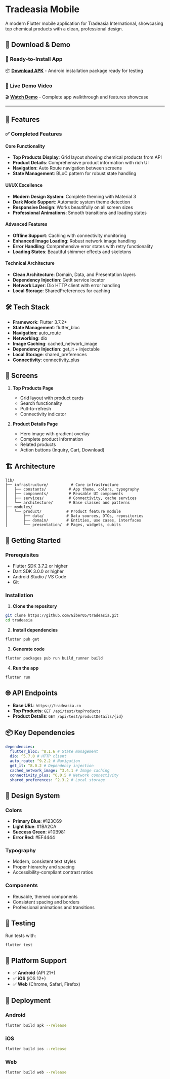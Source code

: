 # Tradeasia Mobile

A modern Flutter mobile application for Tradeasia International, showcasing top chemical products with a clean, professional design.

## 📱 Download & Demo

### 🔗 **Ready-to-Install App**

📦 **[Download APK](https://drive.google.com/file/d/1mMuyHCHh33891Q6oxGhVAfO1Niv_RLy5/view?usp=sharing)** - Android installation package ready for testing

### 🎥 **Live Demo Video**

🎬 **[Watch Demo](https://drive.google.com/file/d/1AxOu6We33Vlfbeo4EPjlA_o2_tg5bY5P/view?usp=sharing)** - Complete app walkthrough and features showcase

---

## 🚀 Features

### ✅ **Completed Features**

#### **Core Functionality**

- **Top Products Display**: Grid layout showing chemical products from API
- **Product Details**: Comprehensive product information with rich UI
- **Navigation**: Auto Route navigation between screens
- **State Management**: BLoC pattern for robust state handling

#### **UI/UX Excellence**

- **Modern Design System**: Complete theming with Material 3
- **Dark Mode Support**: Automatic system theme detection
- **Responsive Design**: Works beautifully on all screen sizes
- **Professional Animations**: Smooth transitions and loading states

#### **Advanced Features**

- **Offline Support**: Caching with connectivity monitoring
- **Enhanced Image Loading**: Robust network image handling
- **Error Handling**: Comprehensive error states with retry functionality
- **Loading States**: Beautiful shimmer effects and skeletons

#### **Technical Architecture**

- **Clean Architecture**: Domain, Data, and Presentation layers
- **Dependency Injection**: GetIt service locator
- **Network Layer**: Dio HTTP client with error handling
- **Local Storage**: SharedPreferences for caching

## 🛠️ Tech Stack

- **Framework**: Flutter 3.7.2+
- **State Management**: flutter_bloc
- **Navigation**: auto_route
- **Networking**: dio
- **Image Caching**: cached_network_image
- **Dependency Injection**: get_it + injectable
- **Local Storage**: shared_preferences
- **Connectivity**: connectivity_plus

## 📱 Screens

1. **Top Products Page**

   - Grid layout with product cards
   - Search functionality
   - Pull-to-refresh
   - Connectivity indicator

2. **Product Details Page**
   - Hero image with gradient overlay
   - Complete product information
   - Related products
   - Action buttons (Inquiry, Cart, Download)

## 🏗️ Architecture

```
lib/
├── infrastructure/          # Core infrastructure
│   ├── constants/          # App theme, colors, typography
│   ├── components/         # Reusable UI components
│   ├── services/           # Connectivity, cache services
│   └── architecture/       # Base classes and patterns
├── modules/
│   └── product/           # Product feature module
│       ├── data/          # Data sources, DTOs, repositories
│       ├── domain/        # Entities, use cases, interfaces
│       └── presentation/  # Pages, widgets, cubits
```

## 🚀 Getting Started

### Prerequisites

- Flutter SDK 3.7.2 or higher
- Dart SDK 3.0.0 or higher
- Android Studio / VS Code
- Git

### Installation

1. **Clone the repository**

```bash
git clone https://github.com/Giber05/tradeasia.git
cd tradeasia
```

2. **Install dependencies**

```bash
flutter pub get
```

3. **Generate code**

```bash
flutter packages pub run build_runner build
```

4. **Run the app**

```bash
flutter run
```

## 🌐 API Endpoints

- **Base URL**: `https://tradeasia.co`
- **Top Products**: `GET /api/test/topProducts`
- **Product Details**: `GET /api/test/productDetails/{id}`

## 📦 Key Dependencies

```yaml
dependencies:
  flutter_bloc: ^8.1.6 # State management
  dio: ^5.7.0 # HTTP client
  auto_route: ^9.2.2 # Navigation
  get_it: ^8.0.2 # Dependency injection
  cached_network_image: ^3.4.1 # Image caching
  connectivity_plus: ^6.0.5 # Network connectivity
  shared_preferences: ^2.3.2 # Local storage
```

## 🎨 Design System

### Colors

- **Primary Blue**: #123C69
- **Light Blue**: #1BA2CA
- **Success Green**: #10B981
- **Error Red**: #EF4444

### Typography

- Modern, consistent text styles
- Proper hierarchy and spacing
- Accessibility-compliant contrast ratios

### Components

- Reusable, themed components
- Consistent spacing and borders
- Professional animations and transitions

## 🧪 Testing

Run tests with:

```bash
flutter test
```

## 📱 Platform Support

- ✅ **Android** (API 21+)
- ✅ **iOS** (iOS 12+)
- ✅ **Web** (Chrome, Safari, Firefox)

## 🚀 Deployment

### Android

```bash
flutter build apk --release
```

### iOS

```bash
flutter build ios --release
```

### Web

```bash
flutter build web --release
```

